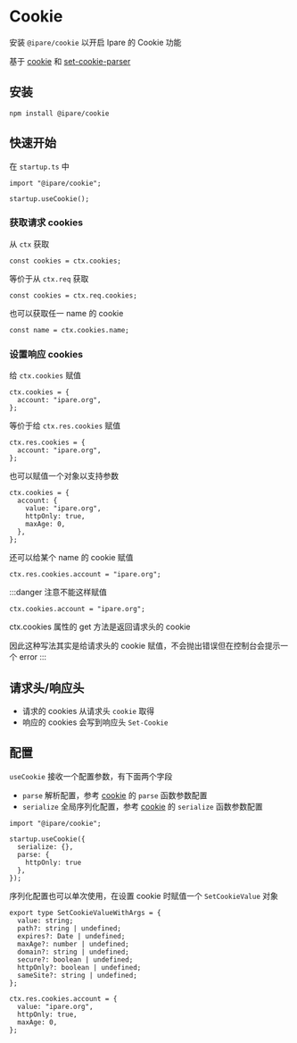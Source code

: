 # Cookie

安装 `@ipare/cookie` 以开启 Ipare 的 Cookie 功能

基于 [cookie](https://github.com/jshttp/cookie) 和 [set-cookie-parser](https://github.com/nfriedly/set-cookie-parser)

## 安装

```
npm install @ipare/cookie
```

## 快速开始

在 `startup.ts` 中

```TS
import "@ipare/cookie";

startup.useCookie();
```

### 获取请求 cookies

从 `ctx` 获取

```TS
const cookies = ctx.cookies;
```

等价于从 `ctx.req` 获取

```TS
const cookies = ctx.req.cookies;
```

也可以获取任一 name 的 cookie

```TS
const name = ctx.cookies.name;
```

### 设置响应 cookies

给 `ctx.cookies` 赋值

```TS
ctx.cookies = {
  account: "ipare.org",
};
```

等价于给 `ctx.res.cookies` 赋值

```TS
ctx.res.cookies = {
  account: "ipare.org",
};
```

也可以赋值一个对象以支持参数

```TS
ctx.cookies = {
  account: {
    value: "ipare.org",
    httpOnly: true,
    maxAge: 0,
  },
};
```

还可以给某个 name 的 cookie 赋值

```TS
ctx.res.cookies.account = "ipare.org";
```

:::danger 注意不能这样赋值

```TS
ctx.cookies.account = "ipare.org";
```

ctx.cookies 属性的 get 方法是返回请求头的 cookie

因此这种写法其实是给请求头的 cookie 赋值，不会抛出错误但在控制台会提示一个 error
:::

## 请求头/响应头

- 请求的 cookies 从请求头 `cookie` 取得
- 响应的 cookies 会写到响应头 `Set-Cookie`

## 配置

`useCookie` 接收一个配置参数，有下面两个字段

- `parse` 解析配置，参考 [cookie](https://github.com/jshttp/cookie) 的 `parse` 函数参数配置
- `serialize` 全局序列化配置，参考 [cookie](https://github.com/jshttp/cookie) 的 `serialize` 函数参数配置

```TS
import "@ipare/cookie";

startup.useCookie({
  serialize: {},
  parse: {
    httpOnly: true
  },
});
```

序列化配置也可以单次使用，在设置 cookie 时赋值一个 `SetCookieValue` 对象

```TS
export type SetCookieValueWithArgs = {
  value: string;
  path?: string | undefined;
  expires?: Date | undefined;
  maxAge?: number | undefined;
  domain?: string | undefined;
  secure?: boolean | undefined;
  httpOnly?: boolean | undefined;
  sameSite?: string | undefined;
};
```

```TS
ctx.res.cookies.account = {
  value: "ipare.org",
  httpOnly: true,
  maxAge: 0,
};
```
